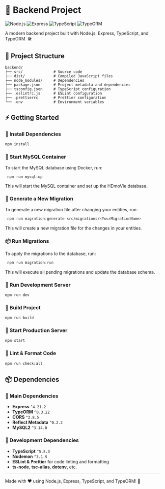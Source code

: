 # 🚀 Backend Project

![Node.js](https://img.shields.io/badge/Node.js-20.x-green?style=flat&logo=node.js) ![Express](https://img.shields.io/badge/Express-4.21.2-black?style=flat&logo=express) ![TypeScript](https://img.shields.io/badge/TypeScript-5.8.2-blue?style=flat&logo=typescript) ![TypeORM](https://img.shields.io/badge/TypeORM-0.3.22-blue?style=flat&logo=typeorm)

A modern backend project built with Node.js, Express, TypeScript, and TypeORM. 🛠️

## 📂 Project Structure

```
backend/
├── src/              # Source code
├── dist/             # Compiled JavaScript files
├── node_modules/     # Dependencies
├── package.json      # Project metadata and dependencies
├── tsconfig.json     # TypeScript configuration
├── .eslintrc.js      # ESLint configuration
├── .prettierrc       # Prettier configuration
└── .env              # Environment variables
```

## ⚡ Getting Started

### 🔧 Install Dependencies

```sh
npm install
```

### 🚀 Start MySQL Container

To start the MySQL database using Docker, run:

```sh
 npm run mysql:up
```

This will start the MySQL container and set up the HDmoVie database.

### 🧰 Generate a New Migration

To generate a new migration file after changing your entities, run:

```sh
 npm run migration:generate src/migrations/<YourMigrationName>
```

This will create a new migration file for the changes in your entities.

### 📦 Run Migrations

To apply the migrations to the database, run:

```sh
 npm run migration:run
```

This will execute all pending migrations and update the database schema.

### 🏃 Run Development Server

```sh
npm run dev
```

### 🔨 Build Project

```sh
npm run build
```

### 🚀 Start Production Server

```sh
npm start
```

### 🧹 Lint & Format Code

```sh
npm run check:all
```

## 📦 Dependencies

### 🔹 Main Dependencies

- **Express** `^4.21.2`
- **TypeORM** `^0.3.22`
- **CORS** `^2.8.5`
- **Reflect Metadata** `^0.2.2`
- **MySQL2** `^3.14.0`

### 🔹 Development Dependencies

- **TypeScript** `^5.8.3`
- **Nodemon** `^3.1.9`
- **ESLint & Prettier** for code linting and formatting
- **ts-node**, **tsc-alias**, **dotenv**, etc.

---

Made with ❤️ using Node.js, Express, TypeScript, and TypeORM! 🚀
